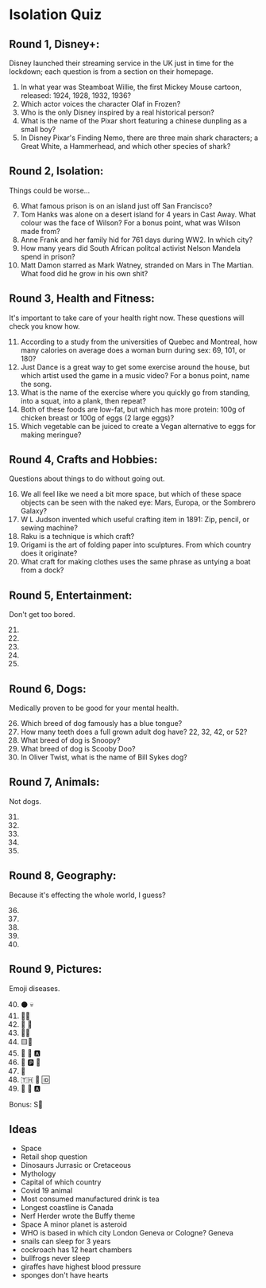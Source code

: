 # Isolation Quiz

## Round 1, Disney+:

Disney launched their streaming service in the UK just in time for the lockdown; each question is from a section on their homepage.

1. In what year was Steamboat Willie, the first Mickey Mouse cartoon, released: 1924, 1928, 1932, 1936?
1. Which actor voices the character Olaf in Frozen?
1. Who is the only Disney inspired by a real historical person?
1. What is the name of the Pixar short featuring a chinese dunpling as a small boy?
1. In Disney Pixar's Finding Nemo, there are three main shark characters; a Great White, a Hammerhead, and which other species of shark?

## Round 2, Isolation:

Things could be worse...

6. What famous prison is on an island just off San Francisco?
1. Tom Hanks was alone on a desert island for 4 years in Cast Away. What colour was the face of Wilson? For a bonus point, what was Wilson made from?
1. Anne Frank and her family hid for 761 days during WW2. In which city?
1. How many years did South African politcal activist Nelson Mandela spend in prison?
1. Matt Damon starred as Mark Watney, stranded on Mars in The Martian. What food did he grow in his own shit?

## Round 3, Health and Fitness:

It's important to take care of your health right now. These questions will check you know how.

11. According to a study from the universities of Quebec and Montreal, how many calories on average does a woman burn during sex: 69, 101, or 180?
1. Just Dance is a great way to get some exercise around the house, but which artist used the game in a music video? For a bonus point, name the song.
1. What is the name of the exercise where you quickly go from standing, into a squat, into a plank, then repeat?
1. Both of these foods are low-fat, but which has more protein: 100g of chicken breast or 100g of eggs (2 large eggs)?
1. Which vegetable can be juiced to create a Vegan alternative to eggs for making meringue?

## Round 4, Crafts and Hobbies:

Questions about things to do without going out.

16. We all feel like we need a bit more space, but which of these space objects can be seen with the naked eye: Mars, Europa, or the Sombrero Galaxy?
1. W L Judson invented which useful crafting item in 1891: Zip, pencil, or sewing machine?
1. Raku is a technique is which craft?
1. Origami is the art of folding paper into sculptures. From which country does it originate?
1. What craft for making clothes uses the same phrase as untying a boat from a dock?

## Round 5, Entertainment:

Don't get too bored.

21.
1.
1.
1.
1.

## Round 6, Dogs:

Medically proven to be good for your mental health.

26. Which breed of dog famously has a blue tongue?
1. How many teeth does a full grown adult dog have? 22, 32, 42, or 52?
1. What breed of dog is Snoopy?
1. What breed of dog is Scooby Doo?
1. In Oliver Twist, what is the name of Bill Sykes dog?

## Round 7, Animals:

Not dogs.

31.
1.
1.
1.
1.

## Round 8, Geography:

Because it's effecting the whole world, I guess?

36.
1.
1.
1.
1.

## Round 9, Pictures:

Emoji diseases.

40. ⚫ 💀
1. 🦶👄
1. 🍵 🐝
1. 🐷🦅
1. 🟨🥵
1. 💊 🎳 🅰️
1. 🐓 🅿️ 🐃
1. 🍺
1. 🇹🇭 🍜 🆔
1. 🦘 🔔 🅰️

Bonus: S🍑

## Ideas

* Space
* Retail shop question
* Dinosaurs Jurrasic or Cretaceous
* Mythology
* Capital of which country
* Covid 19 animal
* Most consumed manufactured drink is tea
* Longest coastline is Canada
* Nerf Herder wrote the Buffy theme
* Space A minor planet is asteroid
* WHO is based in which city London Geneva or Cologne? Geneva
* snails can sleep for 3 years
* cockroach has 12 heart chambers
* bullfrogs never sleep
* giraffes have highest blood pressure
* sponges don't have hearts

